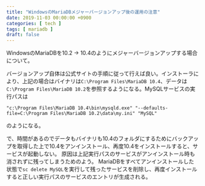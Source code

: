 ```yaml
---
title: "WindowsのMariaDBメジャーバージョンアップ後の運用の注意"
date: 2019-11-03 00:00:00 +0900
categories: [ tech ]
tags: [ mariadb ]
draft: false
---
```


WindowsのMariaDBを10.2 -> 10.4のようにメジャーバージョンアップする場合について。

バージョンアップ自体は公式サイトの手順に従って行えば良い。インストーラにより、上記の場合はバイナリは`C:\Program Files\MariaDB 10.4`、データは`C:\Program Files\MariaDB 10.2`を参照するようになる。MySQLサービスの実行パスは
```
"c:\Program Files\MariaDB 10.4\bin\mysqld.exe" "--defaults-file=C:\Program Files\MariaDB 10.2\data\my.ini" "MySQL"
```
のようになる。

で、時間があるのでデータもバイナリも10.4のフォルダにするためにバックアップを取得した上で10.4をアンインストール、再度10.4をインストールすると、サービスが起動しない。
原因は上記実行パスのサービスがアンインストール時も消されずに残ってしまうためのよう。
MariaDBをすべてアンインストールした状態で`sc delete MySQL`を実行して残ったサービスを削除し、再度インストールすると正しい実行パスのサービスのエントリが生成される。
